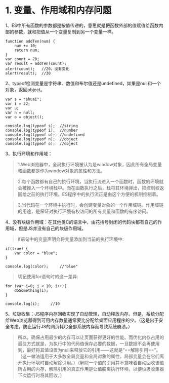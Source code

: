 # 1. 变量、作用域和内存问题
1、ES中所有函数的参数都是按值传递的，意思就是把函数外部的值赋值给函数内部的参数，就和把值从一个变量复制到另一个变量一样。

    function addTen(num) {
        num += 10;
        return num;
    }
    var count = 20;
    var result = addTen(count);
    alert(count);   //20，没有变化
    alert(result);  //30

2、typeof检测变量是字符串、数值和布尔值还是undefined，如果是null和一个对象，返回object。

    var s = "shuai";
    var i = 22;
    var u;
    var n = null;
    var o = object();
    
    console.log(typeof s);  //string
    console.log(typeof i);  //number
    console.log(typeof u);  //undefined
    console.log(typeof n);  //object
    console.log(typeof o);  //object
    
3、执行环境和作用域：

> 1.Web浏览器中，全局执行环境被认为是window对象，因此所有全局变量和函数都是作为window对象的属性和方法。

> 2.每个函数都有自己的执行环境，当执行流进入一个函数时，函数的环境就会被推入一个环境栈中。而在函数执行之后，栈将其环境弹出，把控制权返回给之前的执行环境。ES程序中的执行流正是由这个方便的机制控制着。

> 3.当代码在一个环境中执行时，会创建变量对象的一个作用域链。作用域链的用途，是保证对执行环境有权访问的所有变量和函数的有序访问。

4、没有块级作用域：在其他类C的语言中，由花括号封闭的代码块都有自己的作用域，但是JS并没有自己的块级作用域。

> if语句中的变量声明会将变量添加到当前的执行环境中:

    if(true) {
        var color = "blue";
    }
    
    console.log(color);     //"blue"

> 切记使用for语句时的这一差异:

    for (var i=0; i < 10; i++){
        doSomething(i);
    }
    
    console.log(i);     //10

5、垃圾收集：JS程序内存回收实现了自动管理，自动释放内存。但是，系统分配给Web浏览器得到可用内存数量通常要比分配给桌面应用程序的少。（这是出于安全考虑，防止运行JS的网页耗尽全部系统内存而导致系统崩溃。）

> 所以，确保占用最少的内存可以让页面获得更好的性能。而优化内存占用的最佳方式就是，为执行中的代码值保存必要的数据，一旦数据不会再使用到，最好将其值设置为null来释放它的引用——这就是“==解除引用==”。（这一做法适用于大多数全局变量和全局对象的属性，局部变量会在它们离开执行环境时自动解除引用。）（解除一个值的引用并不意味着自动回收该值所占用的内存，解除引用的真正作用是让值脱离执行环境，以便垃圾收集器下次运行时将其回收。）